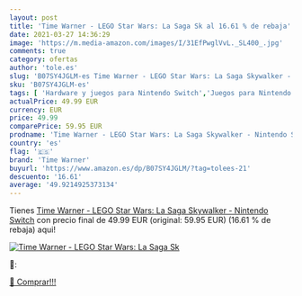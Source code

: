 ```yaml
---
layout: post
title: 'Time Warner - LEGO Star Wars: La Saga Sk al 16.61 % de rebaja'
date: 2021-03-27 14:36:29
image: 'https://m.media-amazon.com/images/I/31EfPwglVvL._SL400_.jpg'
comments: true
category: ofertas
author: 'tole.es'
slug: 'B07SY4JGLM-es Time Warner - LEGO Star Wars: La Saga Skywalker - Nintendo...'
sku: 'B07SY4JGLM-es'
tags: [ 'Hardware y juegos para Nintendo Switch','Juegos para Nintendo Switch','Videojuegos','nintendo','time warner', ]
actualPrice: 49.99 EUR
currency: EUR
price: 49.99
comparePrice: 59.95 EUR
prodname: 'Time Warner - LEGO Star Wars: La Saga Skywalker - Nintendo Switch'
country: 'es'
flag: '🇪🇸'
brand: 'Time Warner'
buyurl: 'https://www.amazon.es/dp/B07SY4JGLM/?tag=tolees-21'
descuento: '16.61'
average: '49.9214925373134'
---
```


Tienes [Time Warner - LEGO Star Wars: La Saga Skywalker - Nintendo Switch](https://www.amazon.es/dp/B07SY4JGLM/?tag=tolees-21) con precio final de  49.99 EUR (original: 59.95 EUR) (16.61 %  de rebaja) aqui!

[![Time Warner - LEGO Star Wars: La Saga Sk](https://m.media-amazon.com/images/I/31EfPwglVvL._SL400_.jpg)](https://www.amazon.es/dp/B07SY4JGLM/?tag=tolees-21)

🔎:


[🛒 Comprar!!!](https://www.amazon.es/dp/B07SY4JGLM/?tag=tolees-21)
